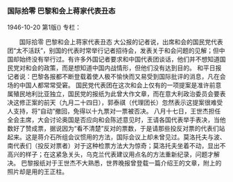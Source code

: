### 国际拾零  巴黎和会上蒋家代表丑态

1946-10-20
第1版()
专栏：

　　国际拾零
    巴黎和会上蒋家代表丑态
    大公报的记者说，出席和会的国民党代表团“太不活跃”，别国的代表时常举行记者招待会，发表关于和会问题的见解；但中国却始终没有举行过。有许多外国记者要求和中国代表团谈话，他们并不想知道国民党对和会的政策，而是想知道中国内战情形，但他们没有达到目的。
    和平日报记者说：巴黎各报都不断登载着使人极不愉快而又易受到国际批评的消息，凡在会场的中国人都常常受窘。
    国民党代表团在这次和会上仅有的一项提案是准许前意属殖民地利比亚独立，国民党的报纸为此曾大作文章，而在意大利政治委员会要表决这修正案的前天（九月二十四日），郭泰祺（代理团长）忽然表示这提案很难受人支持，将“自动”撤回，免得以十九票对一票被否决。
    八月十七日，王世杰担任全会主席，大会讨论奥国是否应向和会陈述意见时，王请各国代表举手表决，当他数好了赞成票，据说因为“看不清楚”反对的票数，于是请那些投反对票的代表们站起来。这是蒋介石所组会议惯用的方法，国际会议上却未曾见过。莫洛托夫与波、南代表们（投反对票者）对于这种检票方法大为惊奇；莫洛托夫坐着不动，显出不高兴的样子；在这紧急关头，乌克兰代表建议用点名的方法重新纪录，问题才解决。
    巴黎报纸对于王世杰不大熟悉，世界晚报曾登载一篇介绍王的文章，附上的照片却是用的王正柱。
